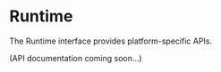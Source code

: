 # Runtime

The Runtime interface provides platform-specific APIs.

(API documentation coming soon...)
